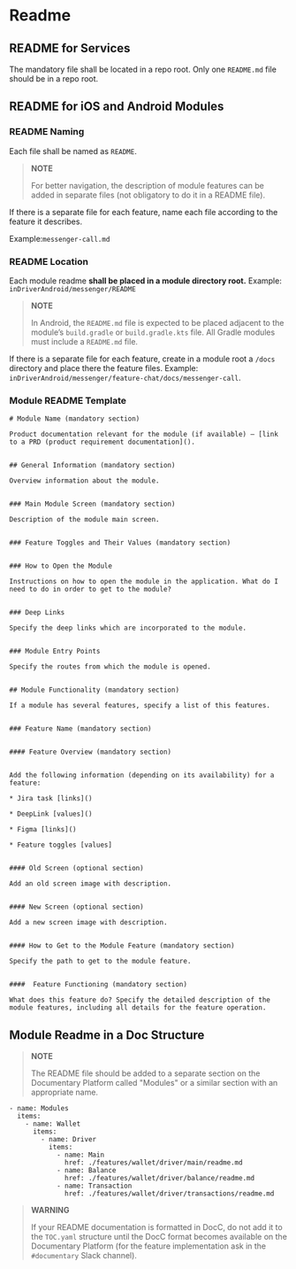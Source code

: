 # Readme


## README for Services

The mandatory file shall be located in a repo root. Only one `README.md` file should be in a repo root.


## README for iOS and Android Modules


### README Naming

Each file shall be named as `README`.

> **NOTE**
>
> For better navigation, the description of module features can be added in separate files (not obligatory to do it in a README file).

If there is a separate file for each feature, name each file according to the feature it describes.

Example:`messenger-call.md`


### README Location

Each module readme **shall be placed in a module directory root.** Example: `inDriverAndroid/messenger/README`

> **NOTE**
>
> In Android, the `README.md` file is expected to be placed adjacent to the module’s `build.gradle` or `build.gradle.kts` file. All Gradle modules must include a `README.md` file.

If there is a separate file for each feature, create in a module root a `/docs` directory and place there the feature files. Example: `inDriverAndroid/messenger/feature-chat/docs/messenger-call`.


### Module README Template

```plaintext
# Module Name (mandatory section)

Product documentation relevant for the module (if available) — [link to a PRD (product requirement documentation]().


## General Information (mandatory section)

Overview information about the module.


### Main Module Screen (mandatory section)

Description of the module main screen.


### Feature Toggles and Their Values (mandatory section)


### How to Open the Module 

Instructions on how to open the module in the application. What do I need to do in order to get to the module?


### Deep Links

Specify the deep links which are incorporated to the module.


### Module Entry Points

Specify the routes from which the module is opened.


## Module Functionality (mandatory section)

If a module has several features, specify a list of this features.


### Feature Name (mandatory section)


#### Feature Overview (mandatory section)


Add the following information (depending on its availability) for a feature:

* Jira task [links]()

* DeepLink [values]()

* Figma [links]()

* Feature toggles [values]


#### Old Screen (optional section)

Add an old screen image with description.


#### New Screen (optional section)

Add a new screen image with description.


#### How to Get to the Module Feature (mandatory section)

Specify the path to get to the module feature.


####  Feature Functioning (mandatory section)

What does this feature do? Specify the detailed description of the module features, including all details for the feature operation.
```


## Module Readme in a Doc Structure

> **NOTE**
>
> The README file should be added to a separate section on the Documentary Platform called "Modules" or a similar section with an appropriate name.


```plaintext
- name: Modules
  items:
    - name: Wallet
      items:
        - name: Driver
          items:
            - name: Main
              href: ./features/wallet/driver/main/readme.md
            - name: Balance
              href: ./features/wallet/driver/balance/readme.md
            - name: Transaction
              href: ./features/wallet/driver/transactions/readme.md
```


> **WARNING**
>
> If your README documentation is formatted in DocC, do not add it to the `TOC.yaml` structure until the DocC format becomes available on the Documentary Platform (for the feature implementation ask in the `#documentary` Slack channel).




